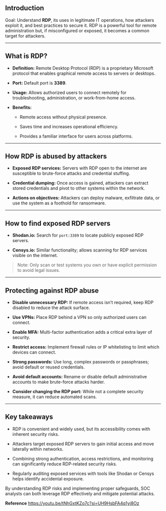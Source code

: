 ## Introduction

Goal: Understand **RDP**, its uses in legitimate IT operations, how attackers exploit it, and best practices to secure it. RDP is a powerful tool for remote administration but, if misconfigured or exposed, it becomes a common target for attackers.

---

## What is RDP?

- **Definition:** Remote Desktop Protocol (RDP) is a proprietary Microsoft protocol that enables graphical remote access to servers or desktops.
    
- **Port:** Default port is **3389**.
    
- **Usage:** Allows authorized users to connect remotely for troubleshooting, administration, or work-from-home access.
    
- **Benefits:**
    
    - Remote access without physical presence.
        
    - Saves time and increases operational efficiency.
        
    - Provides a familiar interface for users across platforms.
        

---

## How RDP is abused by attackers

- **Exposed RDP services:** Servers with RDP open to the internet are susceptible to brute-force attacks and credential stuffing.
    
- **Credential dumping:** Once access is gained, attackers can extract stored credentials and pivot to other systems within the network.
    
- **Actions on objectives:** Attackers can deploy malware, exfiltrate data, or use the system as a foothold for ransomware.
    

---

## How to find exposed RDP servers

- **Shodan.io:** Search for `port:3389` to locate publicly exposed RDP servers.
    
- **Censys.io:** Similar functionality; allows scanning for RDP services visible on the internet.
    

> Note: Only scan or test systems you own or have explicit permission to avoid legal issues.

---

## Protecting against RDP abuse

- **Disable unnecessary RDP:** If remote access isn’t required, keep RDP disabled to reduce the attack surface.
    
- **Use VPNs:** Place RDP behind a VPN so only authorized users can connect.
    
- **Enable MFA:** Multi-factor authentication adds a critical extra layer of security.
    
- **Restrict access:** Implement firewall rules or IP whitelisting to limit which devices can connect.
    
- **Strong passwords:** Use long, complex passwords or passphrases; avoid default or reused credentials.
    
- **Avoid default accounts:** Rename or disable default administrative accounts to make brute-force attacks harder.
    
- **Consider changing the RDP port:** While not a complete security measure, it can reduce automated scans.
    

---

## Key takeaways

- RDP is convenient and widely used, but its accessibility comes with inherent security risks.
    
- Attackers target exposed RDP servers to gain initial access and move laterally within networks.
    
- Combining strong authentication, access restrictions, and monitoring can significantly reduce RDP-related security risks.
    
- Regularly auditing exposed services with tools like Shodan or Censys helps identify accidental exposure.
    

By understanding RDP risks and implementing proper safeguards, SOC analysts can both leverage RDP effectively and mitigate potential attacks.

**Reference**
https://youtu.be/tNhGxtKZo7c?si=UH9HsbFA4q1yj8Oz